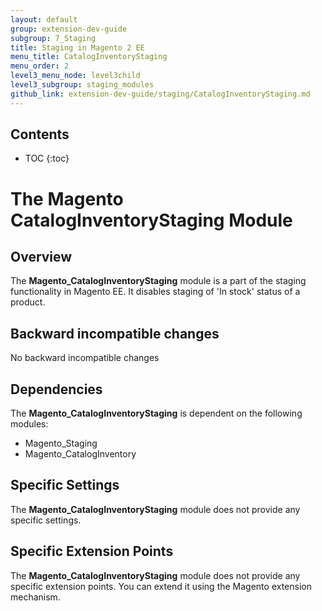```yaml
---
layout: default
group: extension-dev-guide
subgroup: 7_Staging
title: Staging in Magento 2 EE
menu_title: CatalogInventoryStaging
menu_order: 2
level3_menu_node: level3child
level3_subgroup: staging_modules
github_link: extension-dev-guide/staging/CatalogInventoryStaging.md
---
```


<h2>Contents</h2>

* TOC
{:toc}

# The Magento CatalogInventoryStaging Module

## Overview

The **Magento_CatalogInventoryStaging** module is a part of the staging functionality in Magento EE. It disables staging of 'In stock' status of a product.

## Backward incompatible changes
No backward incompatible changes

## Dependencies
The **Magento_CatalogInventoryStaging** is dependent on the following modules:

- Magento_Staging
- Magento_CatalogInventory

## Specific Settings
The **Magento_CatalogInventoryStaging** module does not provide any specific settings.

## Specific Extension Points
The **Magento_CatalogInventoryStaging** module does not provide any specific extension points. You can extend it using the Magento extension mechanism.
